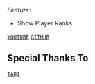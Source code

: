 *Feature*:
- Show Player Ranks



[`YOUTUBE`](https://youtube.com/RydhPlayz)
[`GITHUB`](https://github.com/RydhTEAM)


## Special Thanks To
[`TAQI`](https://www.youtube.com/channel/UCk_B5xaIU44vtby4XxZ-fNw)
